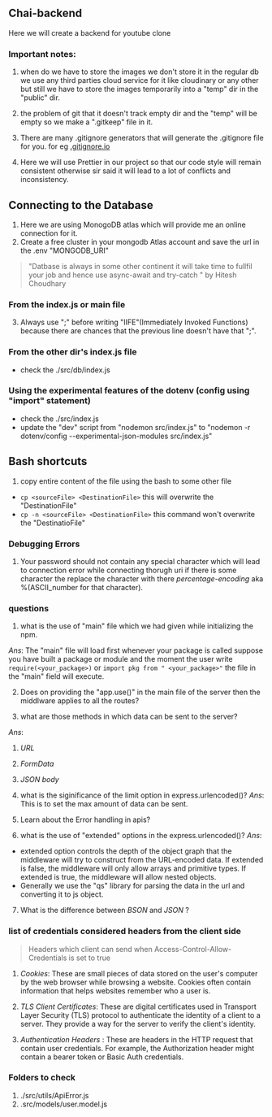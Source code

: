  
## Chai-backend

Here we will create a backend for youtube clone

### Important notes:

1. when do we have to store the images we don't store it in the regular db we use any third parties cloud service for it like cloudinary or any other but still we have to store the images temporarily into a "temp" dir in the "public" dir.

2. the problem of git that it doesn't track empty dir and the "temp" will be empty so we make a ".gitkeep" file in it. 

3. There are many .gitignore generators that will generate the .gitignore file for you. for eg [.gitignore.io](https://www.toptal.com/developers/gitignore)

4. Here we will use Prettier in our project so that our code style will remain consistent otherwise sir said it will lead to a lot of conflicts and inconsistency.


## Connecting to the Database

1. Here we are using MonogoDB atlas which will provide me an online connection for it. 
2. Create a free cluster in your mongodb Atlas account and save the url in the .env "MONGODB_URI"

> "Datbase is always in some other continent it will take time to fullfil your job and hence use async-await and try-catch " by Hitesh Choudhary 

### From the index.js or main file

3. Always use ";" before writing "IIFE"(Immediately Invoked Functions) because there are chances that the previous line doesn't have that ";".


### From the other dir's index.js file

- check the ./src/db/index.js

### Using the experimental features of the dotenv (config using "import" statement)
- check the ./src/index.js 
- update the "dev" script from "nodemon src/index.js" to "nodemon -r dotenv/config --experimental-json-modules src/index.js"


## Bash shortcuts
1. copy entire content of the file using the bash to some other file

- `cp <sourceFile> <DestinationFile>` this will overwrite the "DestinationFile"	
- `cp -n <sourceFile> <DestinationFile>` this command won't overwrite the "DestinatioFile"


### Debugging Errors

1. Your password should not contain any special character which will lead to connection error while connecting thorugh uri if there is some character the replace the character with there *percentage-encoding* aka %(ASCII_number for that character).

### questions

1. what is the use of "main" file which we had given while initializing the npm.

*Ans*: The "main" file will load first whenever your package is called suppose you have built a package or module and the moment the user write `require(<your_package>)` or `import pkg from " <your_package>"` the file in the "main" field will execute.

2. Does on providing the "app.use()" in the main file of the server then the middlware applies to all the routes?

3. what are those methods in which data can be sent to the server?

 *Ans*:
 1. *URL* 
 2. *FormData*
 3. *JSON body* 

4. what is the siginificance of the limit option in express.urlencoded()?
*Ans*: This is to set the max amount of data can be sent.

5. Learn about the Error handling in apis?

6. what is the use of "extended" options in the express.urlencoded()?
*Ans*: 
- extended option controls the depth of the object graph that the middleware will try to construct from the URL-encoded data. If extended is false, the middleware will only allow arrays and primitive types. If extended is true, the middleware will allow nested objects.
- Generally we use the "qs" library for parsing the data in the url and converting it to js object.

7. What is the difference between *BSON* and *JSON* ?

### list of credentials considered headers from the client side 

 > Headers which client can send when Access-Control-Allow-Credentials is set to true

1. *Cookies*: These are small pieces of data stored on the user's computer by the web browser while browsing a website. Cookies often contain information that helps websites remember who a user is.

2. *TLS Client Certificates*: These are digital certificates used in Transport Layer Security (TLS) protocol to authenticate the identity of a client to a server. They provide a way for the server to verify the client's identity.

3. *Authentication Headers*	: These are headers in the HTTP request that contain user credentials. For example, the Authorization header might contain a bearer token or Basic Auth credentials.



### Folders to check

1. ./src/utils/ApiError.js
2. .src/models/user.model.js